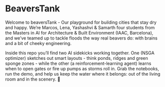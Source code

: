 # BeaversTank
Welcome to beaversTank - Our playground for building cities that stay dry and happy. We’re Marcos, Lena, Yashashvi & Samarth four students from the Masters in AI for Architecture & Built Environment (IAAC, Barcelona), and we’ve teamed up to tackle floods the way real beavers do: with brains and a bit of cheeky engineering.

Inside this repo you’ll find two AI sidekicks working together. One (NSGA optimizer) sketches out smart layouts - think ponds, ridges and green sponge zones - while the other (a reinforcement-learning agent) learns when to open gates or fire up pumps as storms roll in. Grab the notebooks, run the demo, and help us keep the water where it belongs: out of the living room and in the scenery. 🦫
